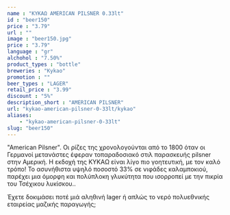 ```yaml
---
name : "ΚΥΚΑΩ AMERICAN PILSNER 0.33lt"
id : "beer150"
price : "3.79"
url : ""
image : "beer150.jpg"
price : "3.79"
language : "gr"
alchohol : "7.50%"
product_types : "bottle"
breweries : "Kykao"
promotion : ""
beer_types : "LAGER"
retail_price : "3.99"
discount : "5%"
description_short : "AMERICAN PILSNER"
url: "kykao-american-pilsner-0-33lt/kykao"
aliases: 
    - "kykao-american-pilsner-0-33lt"
slug: "beer150"
---
```


&quot;American Pilsner&quot;. Οι ρίζες της χρονολογούνται από το 1800 όταν οι Γερμανοί μετανάστες έφεραν τοπαραδοσιακό στιλ παρασκευής pilsner στην Αμερική. Η εκδοχή της ΚΥΚΑΩ είναι λίγο πιο γοητευτική, με τον καλό τρόπο! Το ασυνήθιστα υψηλό ποσοστό 33% σε νιφάδες καλαμποκιού, παρέχει μια όμορφη και πολύπλοκη γλυκύτητα που ισορροπεί με την πικρία του Τσέχικου λυκίσκου..

Έχετε δοκιμάσει ποτέ μιά αληθινή lager ή απλώς το νερό πολυεθνικής εταιρείας μαζικής παραγωγής;